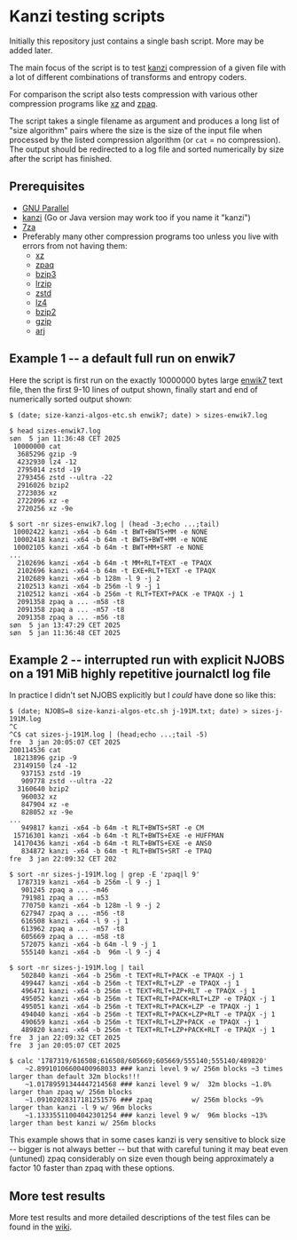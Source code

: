 # Kanzi testing scripts


Initially this repository just contains a single bash script.  More may be added later.

The main focus of the script is to test [kanzi](https://github.com/flanglet/kanzi-cpp) compression
of a given file with a lot of different combinations of transforms and entropy coders.

For comparison the script also tests compression with various other compression programs like
[xz](https://tukaani.org/xz/) and [zpaq](http://mattmahoney.net/dc/zpaq.html).

The script takes a single filename as argument and produces a long list of "size algorithm" pairs
where the size is the size of the input file when processed by the listed compression algorithm
(or `cat` = no compression).  The output should be redirected to a log file and sorted numerically
by size after the script has finished.

## Prerequisites

* [GNU Parallel](https://www.gnu.org/software/parallel/)
* [kanzi](https://github.com/flanglet/kanzi-cpp) (Go or Java version may work too if you name it "kanzi")
* [7za](http://p7zip.sourceforge.net/)
* Preferably many other compression programs too unless you live with errors from not having them:
	- [xz](https://tukaani.org/xz/)
	- [zpaq](http://mattmahoney.net/dc/zpaq.html)
	- [bzip3](https://github.com/kspalaiologos/bzip3)
	- [lrzip](https://github.com/ckolivas/lrzip)
	- [zstd](https://github.com/facebook/zstd)
	- [lz4](https://lz4.github.io/lz4/)
	- [bzip2](http://www.bzip.org/)
	- [gzip](https://www.gzip.org/)
	- [arj](http://arj.sourceforge.net/)

## Example 1 -- a default full run on enwik7

Here the script is first run on the exactly 10000000 bytes large
[enwik7](http://www.mattmahoney.net/dc/text.html) text file,
then the first 9-10 lines of output shown, finally start and end of numerically sorted output shown:
```
$ (date; size-kanzi-algos-etc.sh enwik7; date) > sizes-enwik7.log

$ head sizes-enwik7.log
søn  5 jan 11:36:48 CET 2025
 10000000 cat
  3685296 gzip -9
  4232930 lz4 -12
  2795014 zstd -19
  2793456 zstd --ultra -22
  2916026 bzip2
  2723036 xz
  2722096 xz -e
  2720256 xz -9e

$ sort -nr sizes-enwik7.log | (head -3;echo ...;tail)
 10002422 kanzi -x64 -b 64m -t BWT+BWTS+MM -e NONE
 10002418 kanzi -x64 -b 64m -t BWTS+BWT+MM -e NONE
 10002105 kanzi -x64 -b 64m -t BWT+MM+SRT -e NONE
...
  2102696 kanzi -x64 -b 64m -t MM+RLT+TEXT -e TPAQX
  2102696 kanzi -x64 -b 64m -t EXE+RLT+TEXT -e TPAQX
  2102689 kanzi -x64 -b 128m -l 9 -j 2
  2102513 kanzi -x64 -b 256m -l 9 -j 1
  2102512 kanzi -x64 -b 256m -t RLT+TEXT+PACK -e TPAQX -j 1
  2091358 zpaq a ... -m58 -t8
  2091358 zpaq a ... -m57 -t8
  2091358 zpaq a ... -m56 -t8
søn  5 jan 13:47:29 CET 2025
søn  5 jan 11:36:48 CET 2025
```

## Example 2 -- interrupted run with explicit NJOBS on a 191 MiB highly repetitive journalctl log file

In practice I didn't set NJOBS explicitly but I *could* have done so like this:
```
$ (date; NJOBS=8 size-kanzi-algos-etc.sh j-191M.txt; date) > sizes-j-191M.log
^C
^C$ cat sizes-j-191M.log | (head;echo ...;tail -5)
fre  3 jan 20:05:07 CET 2025
200114536 cat
 18213896 gzip -9
 23149150 lz4 -12
   937153 zstd -19
   909778 zstd --ultra -22
  3160640 bzip2
   960032 xz
   847904 xz -e
   828052 xz -9e
...
   949817 kanzi -x64 -b 64m -t RLT+BWTS+SRT -e CM
 15716301 kanzi -x64 -b 64m -t RLT+BWTS+EXE -e HUFFMAN
 14170436 kanzi -x64 -b 64m -t RLT+BWTS+EXE -e ANS0
   834872 kanzi -x64 -b 64m -t RLT+BWTS+SRT -e TPAQ
fre  3 jan 22:09:32 CET 202

$ sort -nr sizes-j-191M.log | grep -E 'zpaq|l 9'
  1787319 kanzi -x64 -b 256m -l 9 -j 1
   901245 zpaq a ... -m46
   791981 zpaq a ... -m53
   770750 kanzi -x64 -b 128m -l 9 -j 2
   627947 zpaq a ... -m56 -t8
   616508 kanzi -x64 -l 9 -j 1
   613962 zpaq a ... -m57 -t8
   605669 zpaq a ... -m58 -t8
   572075 kanzi -x64 -b 64m -l 9 -j 1
   555140 kanzi -x64 -b  96m -l 9 -j 4

$ sort -nr sizes-j-191M.log | tail
   502840 kanzi -x64 -b 256m -t TEXT+RLT+PACK -e TPAQX -j 1
   499447 kanzi -x64 -b 256m -t TEXT+RLT+LZP -e TPAQX -j 1
   496471 kanzi -x64 -b 256m -t TEXT+RLT+LZP+RLT -e TPAQX -j 1
   495052 kanzi -x64 -b 256m -t TEXT+RLT+PACK+RLT+LZP -e TPAQX -j 1
   495051 kanzi -x64 -b 256m -t TEXT+RLT+PACK+LZP -e TPAQX -j 1
   494040 kanzi -x64 -b 256m -t TEXT+RLT+PACK+LZP+RLT -e TPAQX -j 1
   490659 kanzi -x64 -b 256m -t TEXT+RLT+LZP+PACK -e TPAQX -j 1
   489820 kanzi -x64 -b 256m -t TEXT+RLT+LZP+PACK+RLT -e TPAQX -j 1
fre  3 jan 22:09:32 CET 2025
fre  3 jan 20:05:07 CET 2025

$ calc '1787319/616508;616508/605669;605669/555140;555140/489820'
	~2.89910106600400968033 ### kanzi level 9 w/ 256m blocks ~3 times larger than default 32m blocks!!!
	~1.01789591344447214568 ### kanzi level 9 w/  32m blocks ~1.8% larger than zpaq w/ 256m blocks
	~1.09102028317181251576 ### zpaq          w/ 256m blocks ~9% larger than kanzi -l 9 w/ 96m blocks
	~1.13335511004042301254 ### kanzi level 9 w/  96m blocks ~13% larger than best kanzi w/ 256m blocks
```
This example shows that in some cases kanzi is very sensitive to block size -- bigger is not always better --
but that with careful tuning it may beat even (untuned) zpaq considerably on size even though being
approximately a factor 10 faster than zpaq with these options.

## More test results

More test results and more detailed descriptions of the test files can be found in the [wiki](https://github.com/udickow/kanzi-testing-scripts/wiki).
